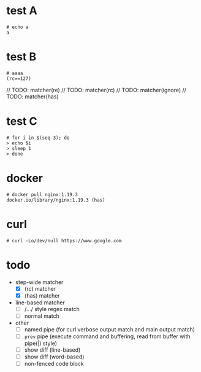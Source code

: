 # test A

  ```
  # echo a
  a
  ```

# test B

```
# aaaa
(rc==127)
```
// TODO: matcher(re)
// TODO: matcher(rc)
// TODO: matcher(ignore)
// TODO: matcher(has)

# test C

```
# for i in $(seq 3); do
> echo $i
> sleep 1
> done
```

# docker

```
# docker pull nginx:1.19.3
docker.io/library/nginx:1.19.3 (has)
```

# curl

```
# curl -Lo/dev/null https://www.google.com
```

# todo
- step-wide matcher
  - [x] (rc) matcher
  - [x] (has) matcher
- line-based matcher
  - [ ] /.../ style regex match
  - [ ] normal match
- other
  - [ ] named pipe (for curl verbose output match and main output match)
  - [ ] `prev` pipe (execute command and buffering, read from buffer with pipe(|) style)
  - [ ] show diff (line-based)
  - [ ] show diff (word-based)
  - [ ] non-fenced code block